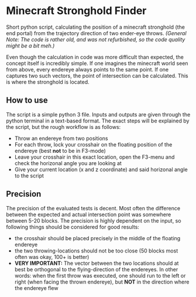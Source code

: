 # Minecraft Stronghold Finder
Short python script, calculating the position of a minecraft stronghold (the end portal) from the trajectory direction of two ender-eye throws.
_(General Note: The code is rather old, and was not refurbished, so the code quality might be a bit meh.)_

Even though the calculation in code was more difficult than expected, the concept itself is incredibly simple. If one imagines the minecraft world seen from above, every endereye always points to the same point. If one captures two such vectors, the point of intersection can be calculated. This is where the stronghold is located.



## How to use
The script is a simple python 3 file. Inputs and outputs are given through the python terminal in a text-based format. The exact steps will be explained by the script, but the rough workflow is as follows:

- Throw an endereye from two positions
- For each throw, lock your crosshair on the floating position of the endereye (best **not** to be in F3-mode)
- Leave your crosshair in this exact location, open the F3-menu and check the horizonal angle you are looking at
- Give your current location (x and z coordinate) and said horizonal angle to the script


## Precision
The precision of the evaluated tests is decent. Most often the difference between the expected and actual intersection point was somewhere between 5-20 blocks.  The precision is highly dependent on the input, so following things should be considered for good results: 
- the crosshair should be placed precisely in the middle of the floating endereye
- the two throwing-locations should not be too close (50 blocks most often was okay, 100+ is better)
- **VERY IMPORTANT:** The vector between the two locations should at best be orthogonal to the flying-direction of the endereyes. In other words: when the first throw was executed, one should run to the left or right (when facing the thrown endereye), but **NOT** in the direction where the endereye flew   
